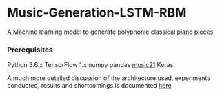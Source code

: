 # Music-Generation-LSTM-RBM

A Machine learning model to generate polyphonic classical piano pieces. 

### Prerequisites
Python 3.6.x
TensorFlow 1.x
numpy
pandas
[music21](https://github.com/cuthbertLab/music21)
Keras 

A much more detailed discussion of the architecture used, experiments conducted, results and shortcomings is documented [here](./FinalPaper.pdf)
